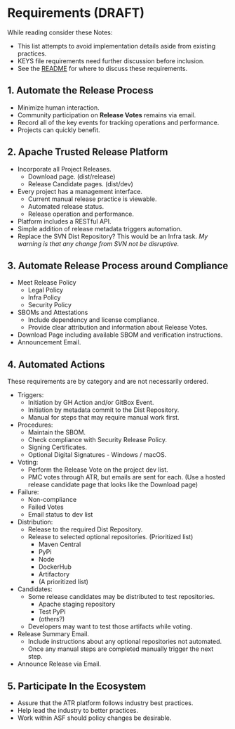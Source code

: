 # Requirements (DRAFT)

While reading consider these Notes:

- This list attempts to avoid implementation details aside from existing practices.
- KEYS file requirements need further discussion before inclusion.
- See the [README](../README.md) for where to discuss these requirements.

## 1. Automate the Release Process

   - Minimize human interaction.
   - Community participation on **Release Votes** remains via email.
   - Record all of the key events for tracking operations and performance.
   - Projects can quickly benefit.

## 2. Apache Trusted Release Platform

   - Incorporate all Project Releases.
     - Download page. (dist/release)
     - Release Candidate pages. (dist/dev)
   - Every project has a management interface. 
     - Current manual release practice is viewable.
     - Automated release status.
     - Release operation and performance.
   - Platform includes a RESTful API.
   - Simple addition of release metadata triggers automation.
   - Replace the SVN Dist Repository? This would be an Infra task.
     _My warning is that any change from SVN not be disruptive._

## 3. Automate Release Process around Compliance

   - Meet Release Policy
     - Legal Policy
     - Infra Policy
     - Security Policy
   - SBOMs and Attestations
     - Include dependency and license compliance.
     - Provide clear attribution and information about Release Votes.
   - Download Page including available SBOM and verification instructions.
   - Announcement Email.

## 4. Automated Actions

   These requirements are by category and are not necessarily ordered.

   - Triggers:
     - Initiation by GH Action and/or GitBox Event.
     - Initiation by metadata commit to the Dist Repository.
     - Manual for steps that may require manual work first.
   - Procedures:
     - Maintain the SBOM.
     - Check compliance with Security Release Policy.
     - Signing Certificates.
     - Optional Digital Signatures - Windows / macOS.
   - Voting:
     - Perform the Release Vote on the project dev list.
     - PMC votes through ATR, but emails are sent for each.
       (Use a hosted release candidate page that looks like the Download page)
   - Failure:
     - Non-compliance
     - Failed Votes
     - Email status to dev list
   - Distribution:
     - Release to the required Dist Repository.
     - Release to selected optional repositories. (Prioritized list)
       - Maven Central
       - PyPi
       - Node
       - DockerHub
       - Artifactory
       - (A prioritized list)
   - Candidates:
     - Some release candidates may be distributed to test repositories.
       - Apache staging repository
       - Test PyPi
       - (others?)
     - Developers may want to test those artifacts while voting.
   - Release Summary Email.
     - Include instructions about any optional repositories not automated.
     - Once any manual steps are completed manually trigger the next step.
   - Announce Release via Email.

## 5. Participate In the Ecosystem

   - Assure that the ATR platform follows industry best practices.
   - Help lead the industry to better practices.
   - Work within ASF should policy changes be desirable. 
